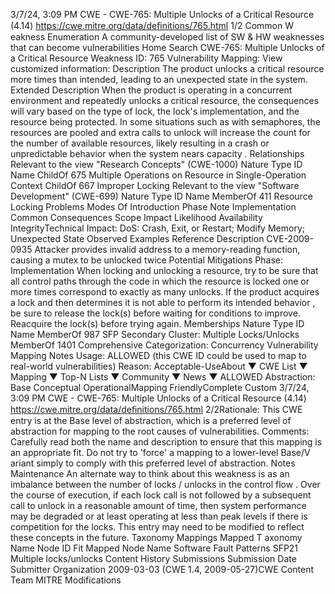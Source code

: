 3/7/24, 3:09 PM CWE - CWE-765: Multiple Unlocks of a Critical Resource (4.14)
https://cwe.mitre.org/data/deﬁnitions/765.html 1/2
Common W eakness Enumeration
A community-developed list of SW & HW weaknesses that can become
vulnerabilities
Home Search
CWE-765: Multiple Unlocks of a Critical Resource
Weakness ID: 765
Vulnerability Mapping: 
View customized information:
 Description
The product unlocks a critical resource more times than intended, leading to an unexpected state in the system.
 Extended Description
When the product is operating in a concurrent environment and repeatedly unlocks a critical resource, the consequences will vary
based on the type of lock, the lock's implementation, and the resource being protected. In some situations such as with semaphores,
the resources are pooled and extra calls to unlock will increase the count for the number of available resources, likely resulting in a
crash or unpredictable behavior when the system nears capacity .
 Relationships
 Relevant to the view "Research Concepts" (CWE-1000)
Nature Type ID Name
ChildOf 675 Multiple Operations on Resource in Single-Operation Context
ChildOf 667 Improper Locking
 Relevant to the view "Software Development" (CWE-699)
Nature Type ID Name
MemberOf 411 Resource Locking Problems
 Modes Of Introduction
Phase Note
Implementation
 Common Consequences
Scope Impact Likelihood
Availability
IntegrityTechnical Impact: DoS: Crash, Exit, or Restart; Modify Memory; Unexpected State
 Observed Examples
Reference Description
CVE-2009-0935 Attacker provides invalid address to a memory-reading function, causing a mutex to be unlocked twice
 Potential Mitigations
Phase: Implementation
When locking and unlocking a resource, try to be sure that all control paths through the code in which the resource is locked one
or more times correspond to exactly as many unlocks. If the product acquires a lock and then determines it is not able to perform
its intended behavior , be sure to release the lock(s) before waiting for conditions to improve. Reacquire the lock(s) before trying
again.
 Memberships
Nature Type ID Name
MemberOf 987 SFP Secondary Cluster: Multiple Locks/Unlocks
MemberOf 1401 Comprehensive Categorization: Concurrency
 Vulnerability Mapping Notes
Usage: ALLOWED (this CWE ID could be used to map to real-world vulnerabilities)
Reason: Acceptable-UseAbout ▼ CWE List ▼ Mapping ▼ Top-N Lists ▼ Community ▼ News ▼
ALLOWED
Abstraction: Base
Conceptual OperationalMapping
FriendlyComplete Custom
3/7/24, 3:09 PM CWE - CWE-765: Multiple Unlocks of a Critical Resource (4.14)
https://cwe.mitre.org/data/deﬁnitions/765.html 2/2Rationale:
This CWE entry is at the Base level of abstraction, which is a preferred level of abstraction for mapping to the root causes of
vulnerabilities.
Comments:
Carefully read both the name and description to ensure that this mapping is an appropriate fit. Do not try to 'force' a mapping to a
lower-level Base/V ariant simply to comply with this preferred level of abstraction.
 Notes
Maintenance
An alternate way to think about this weakness is as an imbalance between the number of locks / unlocks in the control flow . Over the
course of execution, if each lock call is not followed by a subsequent call to unlock in a reasonable amount of time, then system
performance may be degraded or at least operating at less than peak levels if there is competition for the locks. This entry may need
to be modified to reflect these concepts in the future.
 Taxonomy Mappings
Mapped T axonomy Name Node ID Fit Mapped Node Name
Software Fault Patterns SFP21 Multiple locks/unlocks
 Content History
 Submissions
Submission Date Submitter Organization
2009-03-03
(CWE 1.4, 2009-05-27)CWE Content Team MITRE
 Modifications
